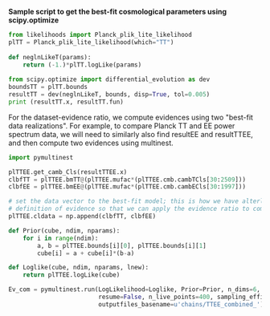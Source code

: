 **Sample script to get the best-fit cosmological parameters using scipy.optimize**
```python
from likelihoods import Planck_plik_lite_likelihood
plTT = Planck_plik_lite_likelihood(which="TT")
    
def neglnLikeT(params):
    return (-1.)*plTT.logLike(params)
        
from scipy.optimize import differential_evolution as dev
boundsTT = plTT.bounds
resultTT = dev(neglnLikeT, bounds, disp=True, tol=0.005)
print (resultTT.x, resultTT.fun)
```
For the dataset-evidence ratio, we compute evidences using two "best-fit data realizations". For example, to compare Planck TT and EE power spectrum data, we will need to similarly also find resultEE and resultTTEE, and then compute two evidences using multinest.
```python
import pymultinest

plTTEE.get_camb_Cls(resultTTEE.x)
clbfTT = plTTEE.bmTT@(plTTEE.mufac*(plTTEE.cmb.cambTCls[30:2509]))
clbfEE = plTTEE.bmEE@(plTTEE.mufac*(plTTEE.cmb.cambECls[30:1997]))

# set the data vector to the best-fit model; this is how we have alterled the 
# definition of evidence so that we can apply the evidence ratio to compare datasets
plTTEE.cldata = np.append(clbfTT, clbfEE)

def Prior(cube, ndim, nparams):
    for i in range(ndim):
        a, b = plTTEE.bounds[i][0], plTTEE.bounds[i][1]
        cube[i] = a + cube[i]*(b-a)

def Loglike(cube, ndim, nparams, lnew):
    return plTTEE.logLike(cube)

Ev_com = pymultinest.run(LogLikelihood=Loglike, Prior=Prior, n_dims=6, verboser=True,
                         resume=False, n_live_points=400, sampling_efficiency="model",
                         outputfiles_basename=u'chains/TTEE_combined_')
```
